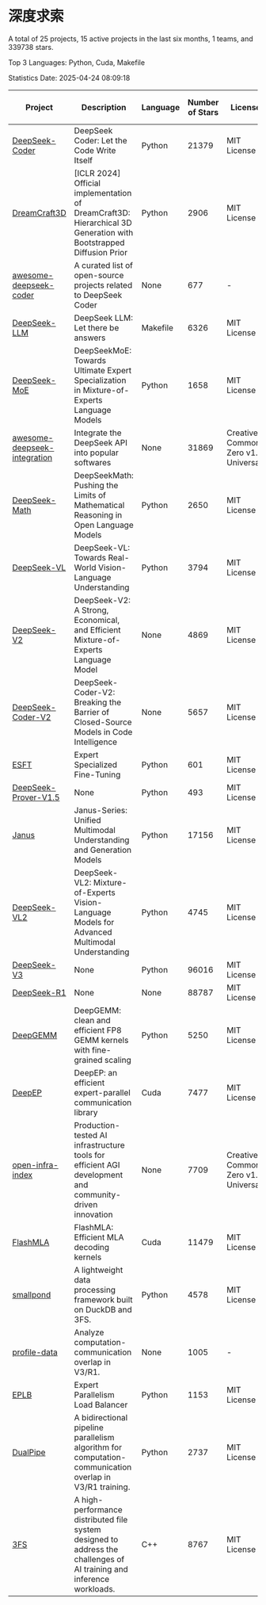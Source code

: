 # 深度求索

A total of 25 projects, 15 active projects in the last six months, 1 teams, and 339738 stars.

Top 3 Languages: Python, Cuda, Makefile

Statistics Date: 2025-04-24 08:09:18

| Project | Description | Language | Number of Stars | License | Creation Date | Last Updated Date | Last Pushed Date |
| --- | --- | --- | --- | --- | --- | --- | --- |
| [DeepSeek-Coder](https://github.com/deepseek-ai/DeepSeek-Coder) | DeepSeek Coder: Let the Code Write Itself | Python | 21379 | MIT License | 2023-10-20 | 2025-04-24 | 2024-05-21 |
| [DreamCraft3D](https://github.com/deepseek-ai/DreamCraft3D) | [ICLR 2024] Official implementation of DreamCraft3D: Hierarchical 3D Generation with Bootstrapped Diffusion Prior | Python | 2906 | MIT License | 2023-10-23 | 2025-04-23 | 2025-04-22 |
| [awesome-deepseek-coder](https://github.com/deepseek-ai/awesome-deepseek-coder) | A curated list of open-source projects related to DeepSeek Coder | None | 677 | - | 2023-11-06 | 2025-04-22 | 2024-04-03 |
| [DeepSeek-LLM](https://github.com/deepseek-ai/DeepSeek-LLM) | DeepSeek LLM: Let there be answers | Makefile | 6326 | MIT License | 2023-11-29 | 2025-04-24 | 2024-02-04 |
| [DeepSeek-MoE](https://github.com/deepseek-ai/DeepSeek-MoE) | DeepSeekMoE: Towards Ultimate Expert Specialization in Mixture-of-Experts Language Models | Python | 1658 | MIT License | 2024-01-02 | 2025-04-24 | 2024-01-16 |
| [awesome-deepseek-integration](https://github.com/deepseek-ai/awesome-deepseek-integration) | Integrate the DeepSeek API into popular softwares | None | 31869 | Creative Commons Zero v1.0 Universal | 2024-01-11 | 2025-04-24 | 2025-04-10 |
| [DeepSeek-Math](https://github.com/deepseek-ai/DeepSeek-Math) | DeepSeekMath: Pushing the Limits of Mathematical Reasoning in Open Language Models | Python | 2650 | MIT License | 2024-02-05 | 2025-04-24 | 2024-04-15 |
| [DeepSeek-VL](https://github.com/deepseek-ai/DeepSeek-VL) | DeepSeek-VL: Towards Real-World Vision-Language Understanding | Python | 3794 | MIT License | 2024-03-07 | 2025-04-23 | 2024-04-24 |
| [DeepSeek-V2](https://github.com/deepseek-ai/DeepSeek-V2) | DeepSeek-V2: A Strong, Economical, and Efficient Mixture-of-Experts Language Model | None | 4869 | MIT License | 2024-04-22 | 2025-04-24 | 2024-09-25 |
| [DeepSeek-Coder-V2](https://github.com/deepseek-ai/DeepSeek-Coder-V2) | DeepSeek-Coder-V2: Breaking the Barrier of Closed-Source Models in Code Intelligence | None | 5657 | MIT License | 2024-06-14 | 2025-04-24 | 2024-09-24 |
| [ESFT](https://github.com/deepseek-ai/ESFT) | Expert Specialized Fine-Tuning | Python | 601 | MIT License | 2024-07-04 | 2025-04-20 | 2024-09-22 |
| [DeepSeek-Prover-V1.5](https://github.com/deepseek-ai/DeepSeek-Prover-V1.5) | None | Python | 493 | MIT License | 2024-08-15 | 2025-04-23 | 2024-08-16 |
| [Janus](https://github.com/deepseek-ai/Janus) | Janus-Series: Unified Multimodal Understanding and Generation Models | Python | 17156 | MIT License | 2024-10-18 | 2025-04-24 | 2025-02-01 |
| [DeepSeek-VL2](https://github.com/deepseek-ai/DeepSeek-VL2) | DeepSeek-VL2: Mixture-of-Experts Vision-Language Models for Advanced Multimodal Understanding | Python | 4745 | MIT License | 2024-12-13 | 2025-04-24 | 2025-02-26 |
| [DeepSeek-V3](https://github.com/deepseek-ai/DeepSeek-V3) | None | Python | 96016 | MIT License | 2024-12-26 | 2025-04-24 | 2025-04-09 |
| [DeepSeek-R1](https://github.com/deepseek-ai/DeepSeek-R1) | None | None | 88787 | MIT License | 2025-01-20 | 2025-04-24 | 2025-04-09 |
| [DeepGEMM](https://github.com/deepseek-ai/DeepGEMM) | DeepGEMM: clean and efficient FP8 GEMM kernels with fine-grained scaling | Python | 5250 | MIT License | 2025-02-13 | 2025-04-24 | 2025-04-24 |
| [DeepEP](https://github.com/deepseek-ai/DeepEP) | DeepEP: an efficient expert-parallel communication library | Cuda | 7477 | MIT License | 2025-02-17 | 2025-04-24 | 2025-04-22 |
| [open-infra-index](https://github.com/deepseek-ai/open-infra-index) | Production-tested AI infrastructure tools for efficient AGI development and community-driven innovation | None | 7709 | Creative Commons Zero v1.0 Universal | 2025-02-21 | 2025-04-24 | 2025-04-14 |
| [FlashMLA](https://github.com/deepseek-ai/FlashMLA) | FlashMLA: Efficient MLA decoding kernels | Cuda | 11479 | MIT License | 2025-02-21 | 2025-04-24 | 2025-04-23 |
| [smallpond](https://github.com/deepseek-ai/smallpond) | A lightweight data processing framework built on DuckDB and 3FS. | Python | 4578 | MIT License | 2025-02-24 | 2025-04-24 | 2025-03-05 |
| [profile-data](https://github.com/deepseek-ai/profile-data) | Analyze computation-communication overlap in V3/R1. | None | 1005 | - | 2025-02-26 | 2025-04-23 | 2025-03-21 |
| [EPLB](https://github.com/deepseek-ai/EPLB) | Expert Parallelism Load Balancer | Python | 1153 | MIT License | 2025-02-26 | 2025-04-23 | 2025-03-24 |
| [DualPipe](https://github.com/deepseek-ai/DualPipe) | A bidirectional pipeline parallelism algorithm for computation-communication overlap in V3/R1 training. | Python | 2737 | MIT License | 2025-02-26 | 2025-04-24 | 2025-03-10 |
| [3FS](https://github.com/deepseek-ai/3FS) |  A high-performance distributed file system designed to address the challenges of AI training and inference workloads.  | C++ | 8767 | MIT License | 2025-02-27 | 2025-04-24 | 2025-04-24 |
